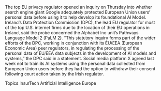The top EU privacy regulator opened an inquiry on Thursday into whether search engine giant Google adequately protected European Union users’ personal data before using it to help develop its foundational AI Model.
Ireland’s Data Protection Commission (DPC), the lead EU regulator for most of the top U.S. internet firms due to the location of their EU operations in Ireland, said the probe concerned the Alphabet Inc unit’s Pathways Language Model 2 (PaLM 2).
“This statutory inquiry forms part of the wider efforts of the DPC, working in conjunction with its EU/EEA (European Economic Area) peer regulators, in regulating the processing of the personal data of EU/EEA data subjects in the development of AI models and systems,” the DPC said in a statement.
Social media platform X agreed last week not to train its AI systems using the personal data collected from European Union users before they had the option to withdraw their consent following court action taken by the Irish regulator.

Topics
InsurTech
Artificial Intelligence
Europe
